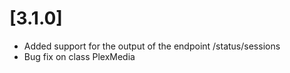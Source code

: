 # [3.1.0]

- Added support for the output of the endpoint /status/sessions
- Bug fix on class PlexMedia